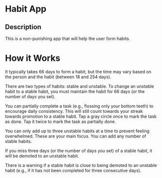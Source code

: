 # Habit App

## Description

This is a non-punishing app that will help the user form habits.

<!-- ## Rules (In progress)

1. Have two groups: "stable habits" and "unstable habits"
2. It takes 66 days on average to form a habit, but it's actually a range depending on the person and the habit (from 18 days to 254 days)
3. 66 days is the default streak that you need to have in order to change an "unstable habit" to a "stable habit"
4. If a "stable habit" is a daily task, and you miss 3 days, it will be demoted to an "unstable habit". When this happens, you can provide a reason (or not lol) why the habit was broken so you can revisit it later when you try again.
5. You can only add 1-3 "unstable habit" at a time, to prevent being overwhelmed. These are your main focus.
6. You can add any number of "stable habits".
7. All days are editable, (green to gray, gray to green) you don't need to check the app everyday. It won't punish you.
8. If you have been doing your unstable habit for 66 days (or whatever number of days), then it would be promoted to a stable habit.
9. There is a warning if a stable habit is about to be demoted to an unstable habit. (e.g 2 consecutive days not done)
10. When setting up a new unstable habit for the first time, there would be a guide for the user to make it a small step. Give examples like, if you want to go to the gym early, make it so that you wake up early. The unstable habit can also evolve. From "wake up early" to "wake up early and change to gym shoes" and then to "wake up early and change to gym clothes" until you reach your main goal to go to the gym early. there would be a pop-up asking you to edit the unstable habit to its next step.
11. There is an option where you only partially do the task. This is to encourage the user to do the task daily, even if it's only partially done. It will help them be consistent everyday. (e.g. You only flossed your bottom teeth instead of all your teeth) This will still continue your streak towards promotion to a stable habit.
12. You can choose to reward yourself when you hit a number of days that you have set (e.g. I will buy myself a slice of Gouda when I hit 15 days)
13. Make an option to set an alarm during a particular time. Either that or a trigger/situation. What happens before or after the habit?
14. Display your progress in percentage, current streak, longest streak.
15. Just an idea: stable habits can evolve to solidified habits. There can be 10 levels, all levels named after the mohs scale levels. (Talc to Diamond)
16. Add a sound/animation when you update a day
17. When you drag through squares, they all change to green or darkgreen or whatever
18. Add a legend on the green colors of the calendar

## Known bugs

1. When switching from an empty route to a route like Add Habit or Test Habits, the navbar jumps. It's not super aligned. Unknown cause.

## What I learned

1. Use setHabits only once every update. Don't use more than two functions to use setHabits at the same time.
2. !"" === true lmao
3. Convert dates to utc for cases where dates span a DST change
4. Use onSubmit for forms instead of onClick, so that the "required" fields work
5. Cannot use useRef outside of the thing you ref lmao
6. Functional state updates setBlahBlah((currBlahBlah)=>{})

# To Dos

4. Make auto check for stable habit cards; it can be turned off in options (is this a bad idea?)
5. Make a filter by date, streak, etc
6. Store in local storage
7. Firebase
8. If auto check for stable habits is turned on, make a reminder to update the habit when it hasn't been updated in a while, maybe 30 days or something.
9. Stats
10. Add month names on year calendar
11. There will be a StableStatsCard and UnstableStatsCard
12. Actually code lol
13. Make a better looking HabitInfoModal
14. Take a break
15. Add a Milestone Reward. (I will buy a switch when I reach 100 days or something and then it keeps track of it for you)
16. Add "evolving habit" option idk yet
17. Maybe add leaderboard, way to share with friends -->

# How it Works

It typically takes 66 days to form a habit, but the time may vary based on the person and the habit (between 18 and 254 days).

There are two types of habits: stable and unstable. To change an unstable habit to a stable habit, you must maintain the habit for 66 days (or the number of days you set).

You can partially complete a task (e.g., flossing only your bottom teeth) to encourage daily consistency. This will still count towards your streak towards promotion to a stable habit. Tap a gray circle once to mark the task as done. Tap it twice to mark the task as partially done.

You can only add up to three unstable habits at a time to prevent feeling overwhelmed. These are your main focus. You can add any number of stable habits.

If you miss three days (or the number of days you set) of a stable habit, it will be demoted to an unstable habit.

There is a warning if a stable habit is close to being demoted to an unstable habit (e.g., if it has not been completed for three consecutive days).
